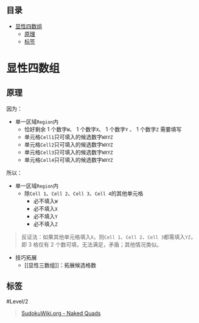 <!-- START doctoc generated TOC please keep comment here to allow auto update -->
<!-- DON'T EDIT THIS SECTION, INSTEAD RE-RUN doctoc TO UPDATE -->
## 目录

- [显性四数组](#%E6%98%BE%E6%80%A7%E5%9B%9B%E6%95%B0%E7%BB%84)
  - [原理](#%E5%8E%9F%E7%90%86)
  - [标签](#%E6%A0%87%E7%AD%BE)

<!-- END doctoc generated TOC please keep comment here to allow auto update -->

# 显性四数组

## 原理

因为：
- 单一区域`Region`内
	- 恰好剩余 1 个数字`W`、 1 个数字`X`、 1 个数字`Y` 、 1 个数字`Z` 需要填写
	- 单元格`Cell1`只可填入的候选数字`WXYZ`
	- 单元格`Cell2`只可填入的候选数字`WXYZ`
	- 单元格`Cell3`只可填入的候选数字`WXYZ`
	- 单元格`Cell4`只可填入的候选数字`WXYZ`

所以：
- 单一区域`Region`内
	- 除`Cell 1`、`Cell 2`、`Cell 3`、`Cell 4`的其他单元格
		- 必不填入`W`
		- 必不填入`X`
		- 必不填入`Y`
		- 必不填入`Z`
> 反证法：如果其他单元格填入`X`，则`Cell 1`、`Cell 2`、`Cell 3`都需填入`YZ`，即 3 格仅有 2 个数可填，无法满足，矛盾；其他情况类似。

- 技巧拓展
	- [[显性三数组]]：拓展候选格数

## 标签

#Level/2

> [SudokuWiki.org - Naked Quads](https://www.sudokuwiki.org/Naked_Candidates#NQ)
